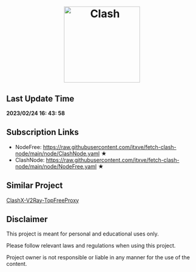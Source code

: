 <h1 align="center">
  <img src="https://github.com/Dreamacro/clash/raw/master/docs/logo.png" alt="Clash" width="200">
 
</h1>

## Last Update Time

<b><time>2023/02/24 16: 43: 58</time></b>

## Subscription Links

- NodeFree: https://raw.githubusercontent.com/itxve/fetch-clash-node/main/node/ClashNode.yaml ★
- ClashNode: https://raw.githubusercontent.com/itxve/fetch-clash-node/main/node/NodeFree.yaml ★

## Similar Project

[ClashX-V2Ray-TopFreeProxy](https://github.com/WilliamStar007/ClashX-V2Ray-TopFreeProxy)

## Disclaimer

This project is meant for personal and educational uses only.

Please follow relevant laws and regulations when using this project.

Project owner is not responsible or liable in any manner for the use of the content.
